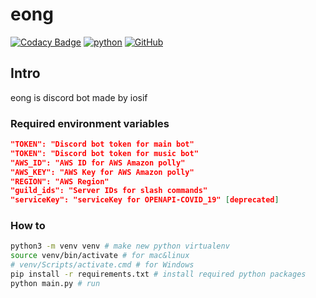 # eong
[![Codacy Badge](https://api.codacy.com/project/badge/Grade/d6d766f5a4774deba560751a22c9b6d9)](https://app.codacy.com/gh/iosif2/eong?utm_source=github.com&utm_medium=referral&utm_content=iosif2/eong&utm_campaign=Badge_Grade_Settings)
[![python](https://img.shields.io/badge/python-3.9-blue)](https://www.python.org/)
[![GitHub](https://img.shields.io/badge/license-MIT-brightgreen)](LICENSE)

## Intro
eong is discord bot made by iosif

### Required environment variables
```json
"TOKEN": "Discord bot token for main bot"
"TOKEN": "Discord bot token for music bot"
"AWS_ID": "AWS ID for AWS Amazon polly"
"AWS_KEY": "AWS Key for AWS Amazon polly"
"REGION": "AWS Region"
"guild_ids": "Server IDs for slash commands"
"serviceKey": "serviceKey for OPENAPI-COVID_19" [deprecated]
```

### How to
```bash
python3 -m venv venv # make new python virtualenv
source venv/bin/activate # for mac&linux
# venv/Scripts/activate.cmd # for Windows
pip install -r requirements.txt # install required python packages
python main.py # run
```
